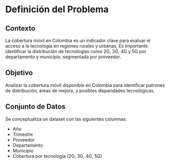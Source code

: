 # Definición del Problema

## Contexto
La cobertura móvil en Colombia es un indicador clave para evaluar el acceso a la tecnología en regiones rurales y urbanas. Es importante identificar la distribución de tecnologías como 2G, 3G, 4G y 5G por departamento y municipio, segmentada por proveedor.

## Objetivo
Analizar la cobertura móvil disponible en Colombia para identificar patrones de distribución, áreas de mejora, y posibles disparidades tecnológicas.

## Conjunto de Datos
Se conceptualiza un dataset con las siguientes columnas:
- Año
- Trimestre
- Proveedor
- Departamento
- Municipio
- Cobertura por tecnología (2G, 3G, 4G, 5G)
